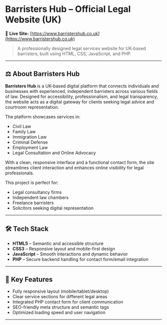 # Barristers Hub – Official Legal Website (UK)

🔗 **Live Site:** [https://www.barristershub.co.uk](https://www.barristershub.co.uk)

> A professionally designed legal services website for UK-based barristers, built using HTML, CSS, JavaScript, and PHP.

---

## ⚖️ About Barristers Hub

**Barristers Hub** is a UK-based digital platform that connects individuals and businesses with experienced, independent barristers across various fields of law. Designed for accessibility, professionalism, and legal transparency, the website acts as a digital gateway for clients seeking legal advice and courtroom representation.

The platform showcases services in:

- Civil Law
- Family Law
- Immigration Law
- Criminal Defense
- Employment Law
- Legal Consultation and Online Advocacy

With a clean, responsive interface and a functional contact form, the site streamlines client interaction and enhances online visibility for legal professionals.

This project is perfect for:
- Legal consultancy firms
- Independent law chambers
- Freelance barristers
- Solicitors seeking digital representation

---

## 🛠️ Tech Stack

- **HTML5** – Semantic and accessible structure
- **CSS3** – Responsive layout and mobile-first design
- **JavaScript** – Smooth interactions and dynamic behavior
- **PHP** – Secure backend handling for contact form/email integration

---

## 🚀 Key Features

- Fully responsive layout (mobile/tablet/desktop)
- Clear service sections for different legal areas
- Integrated PHP contact form for client communication
- SEO-friendly meta structure and semantic tags
- Optimized loading speed and user navigation

---

